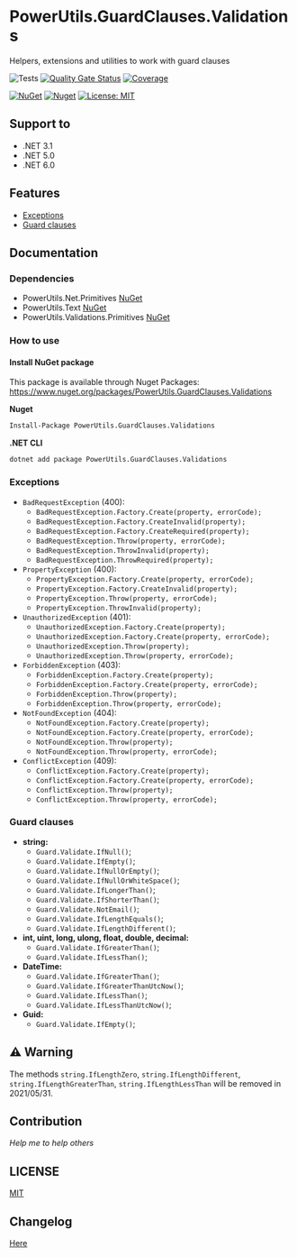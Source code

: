 # PowerUtils.GuardClauses.Validations
Helpers, extensions and utilities to work with guard clauses

![Tests](https://github.com/TechNobre/PowerUtils.GuardClauses.Validations/actions/workflows/test-project.yml/badge.svg)
[![Quality Gate Status](https://sonarcloud.io/api/project_badges/measure?project=TechNobre_PowerUtils.GuardClauses.Validations&metric=alert_status)](https://sonarcloud.io/summary/new_code?id=TechNobre_PowerUtils.GuardClauses.Validations)
[![Coverage](https://sonarcloud.io/api/project_badges/measure?project=TechNobre_PowerUtils.GuardClauses.Validations&metric=coverage)](https://sonarcloud.io/summary/new_code?id=TechNobre_PowerUtils.GuardClauses.Validations)

[![NuGet](https://img.shields.io/nuget/v/PowerUtils.GuardClauses.Validations.svg)](https://www.nuget.org/packages/PowerUtils.GuardClauses.Validations)
[![Nuget](https://img.shields.io/nuget/dt/PowerUtils.GuardClauses.Validations.svg)](https://www.nuget.org/packages/PowerUtils.GuardClauses.Validations)
[![License: MIT](https://img.shields.io/github/license/TechNobre/PowerUtils.GuardClauses.Validations.svg)](https://github.com/TechNobre/PowerUtils.GuardClauses.Validations/blob/main/LICENSE)



## Support to
- .NET 3.1
- .NET 5.0
- .NET 6.0



## Features

- [Exceptions](#Exceptions)
- [Guard clauses](#GuardClauses)


## Documentation

### Dependencies

- PowerUtils.Net.Primitives [NuGet](https://www.nuget.org/packages/PowerUtils.Net.Primitives/)
- PowerUtils.Text [NuGet](https://www.nuget.org/packages/PowerUtils.Text/)
- PowerUtils.Validations.Primitives [NuGet](https://www.nuget.org/packages/PowerUtils.Validations.Primitives/)


### How to use

#### Install NuGet package <a name="Installation"></a>
This package is available through Nuget Packages: https://www.nuget.org/packages/PowerUtils.GuardClauses.Validations

**Nuget**
```bash
Install-Package PowerUtils.GuardClauses.Validations
```

**.NET CLI**
```
dotnet add package PowerUtils.GuardClauses.Validations
```



### Exceptions <a name="Exceptions"></a>

- `BadRequestException` (400):
  - `BadRequestException.Factory.Create(property, errorCode);`
  - `BadRequestException.Factory.CreateInvalid(property);`
  - `BadRequestException.Factory.CreateRequired(property);`
  - `BadRequestException.Throw(property, errorCode);`
  - `BadRequestException.ThrowInvalid(property);`
  - `BadRequestException.ThrowRequired(property);`
- `PropertyException` (400):
  - `PropertyException.Factory.Create(property, errorCode);`
  - `PropertyException.Factory.CreateInvalid(property);`
  - `PropertyException.Throw(property, errorCode);`
  - `PropertyException.ThrowInvalid(property);`
- `UnauthorizedException` (401):
  - `UnauthorizedException.Factory.Create(property);`
  - `UnauthorizedException.Factory.Create(property, errorCode);`
  - `UnauthorizedException.Throw(property);`
  - `UnauthorizedException.Throw(property, errorCode);`
- `ForbiddenException` (403):
  - `ForbiddenException.Factory.Create(property);`
  - `ForbiddenException.Factory.Create(property, errorCode);`
  - `ForbiddenException.Throw(property);`
  - `ForbiddenException.Throw(property, errorCode);`
- `NotFoundException` (404):
  - `NotFoundException.Factory.Create(property);`
  - `NotFoundException.Factory.Create(property, errorCode);`
  - `NotFoundException.Throw(property);`
  - `NotFoundException.Throw(property, errorCode);`
- `ConflictException` (409):
  - `ConflictException.Factory.Create(property);`
  - `ConflictException.Factory.Create(property, errorCode);`
  - `ConflictException.Throw(property);`
  - `ConflictException.Throw(property, errorCode);`


### Guard clauses <a name="GuardClauses"></a>

- __string:__
  - `Guard.Validate.IfNull()`;
  - `Guard.Validate.IfEmpty()`;
  - `Guard.Validate.IfNullOrEmpty()`;
  - `Guard.Validate.IfNullOrWhiteSpace()`;
  - `Guard.Validate.IfLongerThan()`;
  - `Guard.Validate.IfShorterThan()`;
  - `Guard.Validate.NotEmail()`;
  - `Guard.Validate.IfLengthEquals()`;
  - `Guard.Validate.IfLengthDifferent()`;
- __int, uint, long, ulong, float, double, decimal:__
  - `Guard.Validate.IfGreaterThan()`;
  - `Guard.Validate.IfLessThan()`;
- __DateTime:__
  - `Guard.Validate.IfGreaterThan()`;
  - `Guard.Validate.IfGreaterThanUtcNow()`;
  - `Guard.Validate.IfLessThan()`;
  - `Guard.Validate.IfLessThanUtcNow()`;
- __Guid:__
  - `Guard.Validate.IfEmpty()`;




## :warning: Warning
The methods `string.IfLengthZero`, `string.IfLengthDifferent`, `string.IfLengthGreaterThan`, `string.IfLengthLessThan` will be removed in 2021/05/31.




## Contribution

*Help me to help others*




## LICENSE

[MIT](https://github.com/TechNobre/PowerUtils.GuardClauses.Validations/blob/main/LICENSE)




## Changelog

[Here](./CHANGELOG.md)
